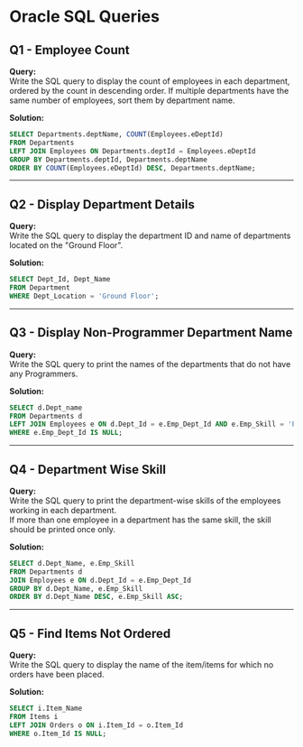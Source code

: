 # Oracle SQL Queries


## Q1 - Employee Count

**Query:**  
Write the SQL query to display the count of employees in each department, ordered by the count in descending order. If multiple departments have the same number of employees, sort them by department name.

**Solution:**

```sql
SELECT Departments.deptName, COUNT(Employees.eDeptId) 
FROM Departments 
LEFT JOIN Employees ON Departments.deptId = Employees.eDeptId 
GROUP BY Departments.deptId, Departments.deptName 
ORDER BY COUNT(Employees.eDeptId) DESC, Departments.deptName;
```
---

## Q2 - Display Department Details

**Query:**  
Write the SQL query to display the department ID and name of departments located on the "Ground Floor".

**Solution:**

```sql
SELECT Dept_Id, Dept_Name 
FROM Department 
WHERE Dept_Location = 'Ground Floor';
```
---

## Q3 - Display Non-Programmer Department Name

**Query:**  
Write the SQL query to print the names of the departments that do not have any Programmers.

**Solution:**

```sql
SELECT d.Dept_name
FROM Departments d
LEFT JOIN Employees e ON d.Dept_Id = e.Emp_Dept_Id AND e.Emp_Skill = 'Programmer'
WHERE e.Emp_Dept_Id IS NULL;
```
---

## Q4 - Department Wise Skill

**Query:**  
Write the SQL query to print the department-wise skills of the employees working in each department.  
If more than one employee in a department has the same skill, the skill should be printed once only.

**Solution:**

```sql
SELECT d.Dept_Name, e.Emp_Skill
FROM Departments d
JOIN Employees e ON d.Dept_Id = e.Emp_Dept_Id
GROUP BY d.Dept_Name, e.Emp_Skill
ORDER BY d.Dept_Name DESC, e.Emp_Skill ASC;
```
---

## Q5 - Find Items Not Ordered

**Query:**  
Write the SQL query to display the name of the item/items for which no orders have been placed.

**Solution:**

```sql
SELECT i.Item_Name
FROM Items i
LEFT JOIN Orders o ON i.Item_Id = o.Item_Id
WHERE o.Item_Id IS NULL;
```
